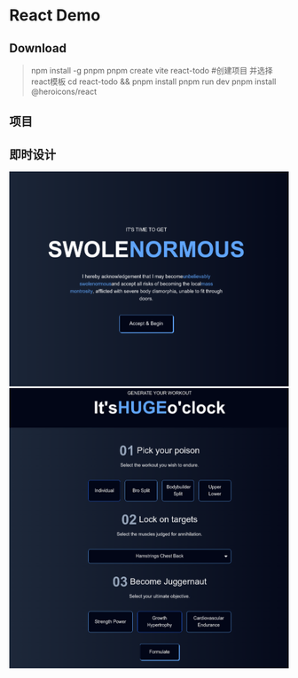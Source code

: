 # React Demo


## Download
> npm install -g pnpm
> pnpm create vite react-todo #创建项目 并选择react模板 
> cd react-todo && pnpm install
> pnpm run dev 
> pnpm install @heroicons/react


## 项目


## 即时设计

![网页1](img/demo1.png)
![网页2](img/demo2.png)

